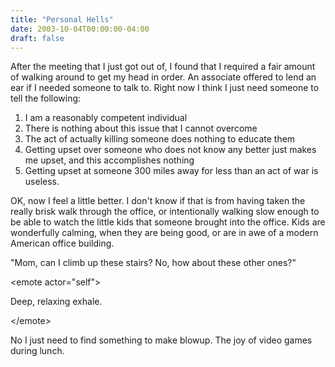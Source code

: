 ```yaml
---
title: "Personal Hells"
date: 2003-10-04T00:00:00-04:00
draft: false
---
```


After the meeting that I just got out of, I found that I required a fair
amount of walking around to get my head in order. An associate offered
to lend an ear if I needed someone to talk to. Right now I think I just
need someone to tell the following:

1.  I am a reasonably competent individual
2.  There is nothing about this issue that I cannot overcome
3.  The act of actually killing someone does nothing to educate them
4.  Getting upset over someone who does not know any better just makes
    me upset, and this accomplishes nothing
5.  Getting upset at someone 300 miles away for less than an act of war
    is useless.

OK, now I feel a little better. I don't know if that is from having
taken the really brisk walk through the office, or intentionally walking
slow enough to be able to watch the little kids that someone brought
into the office. Kids are wonderfully calming, when they are being good,
or are in awe of a modern American office building.

"Mom, can I climb up these stairs? No, how about these other ones?"

\<emote actor=\"self\"\>

Deep, relaxing exhale.

\</emote\>

No I just need to find something to make blowup. The joy of video games
during lunch.
